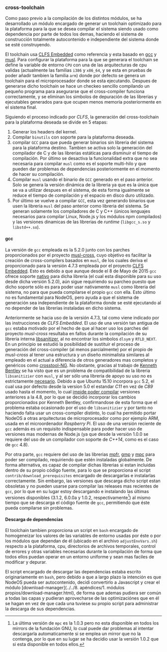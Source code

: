 ### cross-toolchain

Como paso previo a la compilación de los distintos módulos, se ha desarrollado
un módulo encargado de generar un toolchain optimizado para la plataforma para
la que se desea compilar el sistema siendo usado como dependencia por parte de
todos los demas, haciendo el sistema de construcción totalmente autocontenido e
independiente del sistema donde se esté construyendo.

El toolchain usa [CLFS Embedded](http://clfs.org/view/clfs-embedded) como
referencia y esta basado en [gcc](https://gcc.gnu.org) y [musl](musl-libc.org).
Para configurar la plataforma para la que se generara el toolchain se define la
variable de entorno `CPU` con una de las arquitecturas de cpu validas
(actualmente las familias `i386` y `x86_64`, y se esta en pruebas de poder añadir
tambien la familia `arm`) donde por defecto se genera un toolchain para el
microprocesador donde se esta ejecutando. Despues de generarse dicho toolchain
se hace un checkeo sencillo compilando un pequeño programa para asegurarse que
el cross-compiler funciona correctamente, y se eliminan los simbolos de
depuración de las librerias y ejecutables generados para que ocupen menos
memoria posteriormente en el sistema final.

Siguiendo el proceso indicado por *CLFS*, la generación del cross-toolchain para
la plataforma deseada se divide en 5 etapas:

1. Generar los headers del kernel.
2. Compilar `binutils` con soporte para la plataforma deseada.
3. compilar `GCC` para que pueda generar binarios sin libreria del sistema para
   la plataforma destino. Tambien se activa solo la generación del compilador de
   C y de las librerias estáticas para disminuir el tiempo de compilación. Por
   último se desactiva la funcionalidad extra que no sea necesaria para compilar
   `musl` como es el soporte multi-hilo y que pueden dar problemas de
   dependencias posteriormente en el momento de hacer su compilación.
4. Compilar `musl` usando el binario de `GCC` generado en el paso anterior. Solo
   se genera la versión dinámica de la libreria ya que es la única que se va a
   utilizar despues en el sistema, de esta forma igualmente se reduce el tiempo
   de compilación y el espacio en disco duro utilizado.
5. Por último se vuelve a compilar `GCC`, esta vez generando binarios que usen
   la libreria `musl` del paso anterior como libreria del sistema. Se generan
   solamente los compiladores de C y C++ (únicos lenguajes necesarios para
   compilar Linux, Node.js y los módulos npm compilados) y las versiones
   dinamicas de las librerias de *runtime* (`libgcc_s.so` y `libstd++.so`).

#### gcc

La versión de `gcc` empleada es la 5.2.0 junto con los parches proporcionados
por el proyecto [musl-cross](https://github.com/GregorR/musl-cross), cuyo
objetivo es facilitar la creación de cross-compilers basados en `musl`, de los
cuales deriva el proporcionado para la versión 4.7.3 empleada por el proyecto
[CLFS Embedded](http://patches.clfs.org/embedded-dev/gcc-4.7.3-musl-1.patch).
Esto es debido a que aunque desde el 8 de Mayo de 2015 `gcc` ofrece soporte
[nativo](https://www.phoronix.com?page=news_item&px=Musl-Libc-GCC-Support) para
dicha libreria (el cual esta disponible para su uso desde dicha versión 5.2.0),
aún sigue requiriendo su parcheo puesto que dicho soporte sólo es para poder
usar nativamente `musl` como libreria del sistema, no para que pueda compilarse
el propio `gcc` con ella. Esto último no es fundamental para NodeOS, pero ayuda
a que el sistema de generación sea independiente de la plataforma donde se esté
ejecutando al no depender de las librerias instaladas en dicho sistema.

Anteriormente se hacia uso de la versión 4.7.3, tal como viene indicado por las
instrucciones de *CLFS Embedded*. El uso de una versión tan antigua de `gcc`
estaba motivado por el hecho de que al hacer uso los parches del proyecto
*musl-cross* resultaba en fallos durante la compilación de su libreria interna
[libsanitizer](https://github.com/gcc-mirror/gcc/tree/master/libsanitizer), al
no encontrar los simbolos `dlsym` y `RTLD_NEXT`. En un principio se estudió la
posibilidad de sustituir el proceso de generación del cross-compiler (al menos
parcialmente) por el propio de *musl-cross* al tener una estructura y un diseño
minimalista similares al empleado en el actual a diferencia de otros generadores
mas completos y genéricos como [crosstool-NG](http://crosstool-ng.org). No
obstante, gracias al trabajo de [Kenneth Bentley](https://github.com/heavyk) se
ha visto que es un problema de compatibilidad de la libreria `libsanitizier` con
`musl`, y al ser sólo una libreria de apoyo su uso no es estrictamente
[necesario](https://github.com/NodeOS/NodeOS/pull/172#issuecomment-142699830).
Debido a que Ubuntu 15.10 incorpora `gcc` 5.2, el cual usa por defecto desde la
version 5.0 el estandar *C11* en vez de *C89* usado hasta el momento, lo cual
[impide poder compilar](https://gcc.gnu.org/ml/gcc-patches/2015-08/msg00375.html)
versiones anteriores a la 4.8, por lo que se decidió incorporar los cambios
proporcionados por Kenneth Bentley, confirmandose de esta forma que el problema
estaba ocasionado por el uso de `libsanitizier` y por tanto no haciendo falta
usar un cross-compiler distinto, lo cual ha permitido portar NodeOS a otras
arquitecturas de microprocesador como por ejemplo ARM, usada en el microordenador
*Raspberry Pi*. El uso de una versión reciente de `gcc` además es un requisito
indispensable para poder hacer uso de versiones mas modernas de Node.js (ya que
desde la versión 1.0.0 se requiere del uso de un compilador con soporte de *C++14*,
como es el caso de `gcc` 4.8).

Por otra parte, `gcc` requiere del uso de las librerias
[mpfr](http://www.mpfr.org), [gmp](https://gmplib.org) y
[mpc](http://mpc.multiprecision.org) para poder ser compilado, requiriendo que
estén instaladas globalmente. De forma alternativa, es capaz de compilar dichas
librerias si estan incluidas dentro de su propio código fuente, para lo que se
proporciona el script `contrib/download_prerequisites` encargado de descargarlas
e instalarlas correctamente. Sin embargo, las versiones que descarga dicho
script estan obsoletas y no pueden usarse para compilar las releases mas
recientes de `gcc`, por lo que en su lugar estoy descargando e instalando las
últimas versiones disponibles (3.1.2, 6.0.0a y 1.0.2, respectivamente[^1]) al
mismo tiempo que se descarga el código fuente de `gcc`, permitiendo que éste
pueda compilarse sin problemas.

#### Descarga de dependencias

El toolchain tambien proporciona un script en `bash` encargado de homogeneizar
los valores de las variables de entorno usadas por éste o por los módulos que
dependan de él (ubicado en el archivo `adjustEnvVars.sh`) respecto a la
plataforma, cpu, directorios de archivos temporales, control de errores y otras
variables necesarias durante la compilación de forma que todos ellos puedan
operar en un entorno uniforme y sean mas faciles de modificar y depurar.

El script encargado de descargar las dependencias estaba escrito originariamente
en `bash`, pero debido a que a largo plazo la intención es que NodeOS pueda ser
autocontenido, decidi convertirlo a Javascript y crear el módulo
[download-manager](../../8. apéndices/1. módulos propios/download-manager.html),
de forma que ademas pudiera ser común a todas las capas y pudieran aprovecharse
de las optimizaciónes que en él se hagan en vez de que cada una tuviese su
propio script para administrar la descarga de sus dependencias.


[^1]: La última versión de `mpc` es la 1.0.3 pero no esta disponible en todos los mirrors de la fundación GNU, lo cual puede dar problemas al intentar descargarla automaticamente si se emplea un mirror que no la contenga, por lo que en su lugar se ha decidio usar la versión 1.0.2 que si esta disponible en todos ellos.
